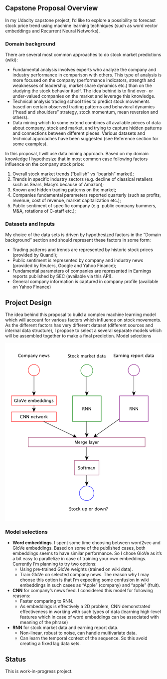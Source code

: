 ## Capstone Proposal Overview
In my Udacity capstone project, I’d like to explore a possibility to forecast stock price trend
using machine learning techniques (such as word vector embeddings and Recurrent
Neural Networks).

### Domain background
There are several most common approaches to do stock market predictions (wiki):
- Fundamental analysis involves experts who analyze the company and industry
performance in comparison with others. This type of analysis is more focused on
the company (performance indicators, strength and weaknesses of leadership,
market share dynamics etc.) than on the studying the stock behavior itself. The
idea behind is to find over- or under-valued companies on the market and leverage
this knowledge.
- Technical analysis trading school tries to predict stock movements based on
certain observed trading patterns and behavioral dynamics (“head and shoulders”
strategy, stock momentum, mean reversion and others).
- Data mining which to some extend combines all available pieces of data about
company, stock and market, and trying to capture hidden patterns and connections
between different pieces. Various datasets and technical approaches have been
suggested (see Reference section for some examples).

In this proposal, I will use data mining approach. Based on my domain knowledge I
hypothesize that in most common case following factors influence on the company stock
price:
1. Overall stock market trends (“bullish” vs “bearish” market);
2. Trends in specific industry sectors (e.g. decline of classical retailers such as Sears,
Macy’s because of Amazon);
3. Known and hidden trading patterns on the market;
4. Companies fundamental parameters reported quarterly (such as profits, revenue,
cost of revenue, market capitalization etc.);
5. Public sentiment of specific company (e.g. public company bummers, M&A,
rotations of C-staff etc.);

### Datasets and Inputs
My choice of the data sets is driven by hypothesized factors in the “Domain
background” section and should represent these factors in some form:
- Trading patterns and trends are represented by historic stock prices (provided by
Quandl);
- Public sentiment is represented by company and industry news (provided by
Reuters, Google and Yahoo Finance);
- Fundamental parameters of companies are represented in Earnings reports
published by SEC (available via this API).
- General company information is captured in company profile (available on Yahoo
Finance)

## Project Design
The idea behind this proposal to build a complex machine
learning model which will account for various factors which influence on stock
movements. As the different factors has very different dataset (different sources and
internal data structure), I propose to select a several separate models which will be
assembled together to make a final prediction.
Model selections

![GitHub Logo](initial_analysis/diagram.png)


### Model selections
* **Word embeddings**. I spent some time choosing between word2vec and GloVe
embeddings. Based on some of the published cases, both embeddings seems to
have similar performance. So I chose GloVe as it’s a bit easy to parallelize in
case of training your own embeddings. Currently I’m planning to try two options:
  * Using pre-trained GloVe weights (trained on wiki data).
  * Train GloVe on selected company news. The reason why I may choose
this option is that I’m expecting some confusion in wiki embeddings in
such cases as “Apple” (company) and “apple” (fruit).
* **CNN** for company’s news feed. I considered this model for following reasons:
  * Faster comparing to RNN.
  * As embeddings is effectively a 2D problem, CNN demonstrated
effectiveness in working with such types of data (learning high-level
features which in case of word embeddings can be associated with
meaning of the phrase)
* **RNN** for stock market data and earning report data.
  * Non-linear, robust to noise, can handle multivariate data.
  * Can learn the temporal context of the sequence. So this avoid creating a
fixed lag data sets.

## Status
This is work-in-progress project.

 
